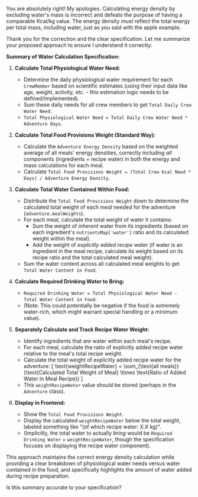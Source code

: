 
You are absolutely right! My apologies. Calculating energy density by excluding water's mass is incorrect and defeats the purpose of having a comparable Kcal/kg value. The energy density *must* reflect the total energy per total mass, including water, just as you said with the apple example.

Thank you for the correction and the clear specification. Let me summarize your proposed approach to ensure I understand it correctly:

**Summary of Water Calculation Specification:**

1.  **Calculate Total Physiological Water Need:**
    *   Determine the daily physiological water requirement for each `CrewMember` based on scientific estimates (using their input data like age, weight, activity, etc. - this estimation logic needs to be defined/implemented).
    *   Sum these daily needs for all crew members to get `Total Daily Crew Water Need`.
    *   `Total Physiological Water Need = Total Daily Crew Water Need * Adventure Days`.

2.  **Calculate Total Food Provisions Weight (Standard Way):**
    *   Calculate the `Adventure Energy Density` based on the weighted average of all meals' energy densities, correctly including *all* components (ingredients + recipe water) in both the energy and mass calculations for each meal.
    *   Calculate `Total Food Provisions Weight = (Total Crew Kcal Need * Days) / Adventure Energy Density`.

3.  **Calculate Total Water Contained Within Food:**
    *   Distribute the `Total Food Provisions Weight` down to determine the calculated total weight of each *meal* needed for the adventure (`adventure.mealWeights`).
    *   For each meal, calculate the total weight of water it contains:
        *   Sum the weight of *inherent* water from its ingredients (based on each ingredient's `nutrientsMap['water']` ratio and its calculated weight within the meal).
        *   Add the weight of *explicitly added recipe water* (if water is an ingredient in the meal recipe, calculate its weight based on its recipe ratio and the total calculated meal weight).
    *   Sum the water content across all calculated meal weights to get `Total Water Content in Food`.

4.  **Calculate Required Drinking Water to Bring:**
    *   `Required Drinking Water = Total Physiological Water Need - Total Water Content in Food`.
    *   (Note: This could potentially be negative if the food is extremely water-rich, which might warrant special handling or a minimum value).

5.  **Separately Calculate and Track Recipe Water Weight:**
    *   Identify ingredients that *are* water within each meal's recipe.
    *   For each meal, calculate the ratio of explicitly added recipe water relative to the meal's total recipe weight.
    *   Calculate the total weight of explicitly added recipe water for the adventure:
        \[ \text{weightRecipeWater} = \sum_{\text{all meals}} (\text{Calculated Total Weight of Meal} \times \text{Ratio of Added Water in Meal Recipe}) \]
    *   This `weightRecipeWater` value should be stored (perhaps in the `Adventure` class).

6.  **Display in Frontend:**
    *   Show the `Total Food Provisions Weight`.
    *   Display the calculated `weightRecipeWater` below the total weight, labeled something like "(of which recipe water: X.X kg)".
    *   (Implicitly, the total water to actually *bring* would be `Required Drinking Water` + `weightRecipeWater`, though the specification focuses on displaying the recipe water component).

This approach maintains the correct energy density calculation while providing a clear breakdown of physiological water needs versus water contained in the food, and specifically highlights the amount of water added during recipe preparation.

Is this summary accurate to your specification?
